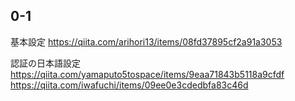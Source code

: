 ## 0-1
基本設定
https://qiita.com/arihori13/items/08fd37895cf2a91a3053

認証の日本語設定
https://qiita.com/yamaputo5tospace/items/9eaa71843b5118a9cfdf
https://qiita.com/iwafuchi/items/09ee0e3cdedbfa83c46d




